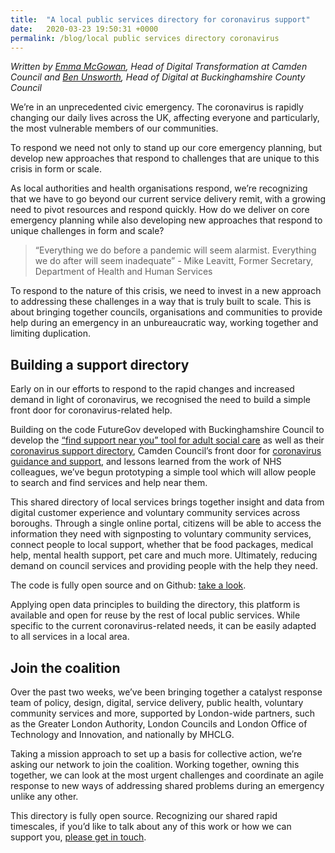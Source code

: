 ```yaml
---
title:  "A local public services directory for coronavirus support"
date:   2020-03-23 19:50:31 +0000
permalink: /blog/local public services directory coronavirus
---
```

*Written by [Emma McGowan](https://twitter.com/Emm_McG), Head of Digital Transformation at Camden Council and 
[Ben Unsworth](https://twitter.com/benunsworth), Head of Digital at Buckinghamshire County Council*

We’re in an unprecedented civic emergency. The coronavirus is rapidly changing our daily lives across the UK, affecting everyone and particularly, the most vulnerable members of our communities.

To respond we need not only to stand up our core emergency planning, but develop new approaches that respond to challenges that are unique to this crisis in form or scale.

As local authorities and health organisations respond, we’re recognizing that we have to go beyond our current service delivery remit, with a growing need to pivot resources and respond quickly. How do we deliver on core emergency planning while also developing new approaches that respond to unique challenges in form and scale?

> “Everything we do before a pandemic will seem alarmist. Everything we do after will seem inadequate” - Mike Leavitt, Former Secretary, Department of Health and Human Services

To respond to the nature of this crisis, we need to invest in a new approach to addressing these challenges in a way that is truly built to scale. This is about bringing together councils, organisations and communities to provide help during an emergency in an unbureaucratic way, working together and limiting duplication.

## Building a support directory

Early on in our efforts to respond to the rapid changes and increased demand in light of coronavirus, we recognised the need to build a simple front door for coronavirus-related help. 

Building on the code FutureGov developed with Buckinghamshire Council to develop the [“find support near you” tool for adult social care](https://github.com/wearefuturegov/bucks-service-directory) as well as their [coronavirus support directory](https://directory.buckinghamshire.gov.uk/), Camden Council’s front door for [coronavirus guidance and support](https://www.camden.gov.uk/coronavirus-covid-19), and lessons learned from the work of NHS colleagues, we’ve begun prototyping a simple tool which will allow people to search and find services and help near them. 

This shared directory of local services brings together insight and data from digital customer experience and voluntary community services across boroughs. Through a single online portal, citizens will be able to access the information they need with signposting to voluntary community services, connect people to local support, whether that be food packages, medical help, mental health support, pet care and much more. Ultimately, reducing demand on council services and providing people with the help they need. 

The code is fully open source and on Github: [take a look](http://github.com/wearefuturegov/camden-service-directory).

Applying open data principles to building the directory, this platform is available and open for reuse by the rest of local public services. While specific to the current coronavirus-related needs, it can be easily adapted to all services in a local area. 


## Join the coalition

Over the past two weeks, we’ve been bringing together a catalyst response team of policy, design, digital, service delivery, public health, voluntary community services and more, supported by London-wide partners, such as the Greater London Authority, London Councils and London Office of Technology and Innovation, and nationally by MHCLG.

Taking a mission approach to set up a basis for collective action, we’re asking our network to join the coalition. Working together, owning this together, we can look at the most urgent challenges and coordinate an agile response to new ways of addressing shared problems during an emergency unlike any other.

This directory is fully open source. Recognizing our shared rapid timescales, if you’d like to talk about any of this work or how we can support you, [please get in touch](mailto:hello@wearefuturegov.com).
